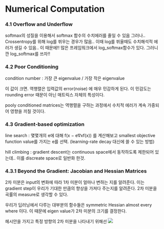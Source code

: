 # Numerical Computation

### 4.1 Overflow and Underflow

softmax의 성질을 이용해서 softmax 함수의 수치에러를 줄일 수 있음 그러나.. Crossentropy를 위해 log를 쒸우는 경우가 많음.. 이때 log를 쒸울때도 수치해석적 에러가 생길 수 있음.. 이 때문에!!
많은 프레임워크에서 log_softmax함수가 있다. 그러니깐 log_softmax를 쓰자!!

### 4.2 Poor Conditioning

condition number : 가장 큰 eigenvalue / 가장 작은 eigenvalue  

이 값이 크면. 역행렬은 입력값의 error(noise) 에 매우 민감하게 된다. 이 민감도는 rounding error 때문이 아닌 매트릭스 자체의 특성이다. 

pooly conditioned matrices는 역행렬을 구하는 과정에서 수치적 에러가 계속 가중되어 영향을 끼칠 것이다.

### 4.3 Gradient-based optimization

line search :  몇몇개의 e에 대해 f(x − e∇xf(x)) 를 계산해보고 smallest objective function value를 가지는 e를 선택. (learning-rate decay 대신에 쓸 수 있는 방법)

hill climbing : gradient descent는 continuous space에서 동작하도록 제한되어 있는데.. 이를 discreate space로 일반화 한것.

### 4.3.1 Beyond the Gradient: Jacobian and Hessian Matrices

2차 미분은 input의 변화에 따라 1차 미분이 얼마나 변하는 지를 알려준다. 이는 gradient step이 우리가 기대한 만큼의 향상을 가져다 주는지를 알려준다. 2차 미분을 곡률의 measure로 생각할 수 있다.

우리가 딥러닝에서 다루는 대부분의 함수들은 symmetric Hessian almost every where 이다. 이 때문에 eigen value가 2차 미분의 크기를 결정한다. 

헤시안을 가지고 특정 방향의 2차 미분을 나타내기 위해선 <img src="http://www.sciweavers.org/upload/Tex2Img_1508822888/render.png" />